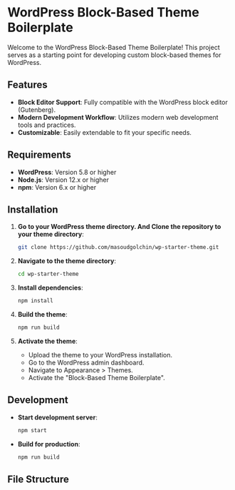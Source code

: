 # WordPress Block-Based Theme Boilerplate

Welcome to the WordPress Block-Based Theme Boilerplate! This project serves as a starting point for developing custom block-based themes for WordPress.

## Features

- **Block Editor Support**: Fully compatible with the WordPress block editor (Gutenberg).
- **Modern Development Workflow**: Utilizes modern web development tools and practices.
- **Customizable**: Easily extendable to fit your specific needs.

## Requirements

- **WordPress**: Version 5.8 or higher
- **Node.js**: Version 12.x or higher
- **npm**: Version 6.x or higher

## Installation

1. **Go to your WordPress theme directory. And Clone the repository to your theme directory**:

   ```sh
   git clone https://github.com/masoudgolchin/wp-starter-theme.git
   ```

2. **Navigate to the theme directory**:

   ```sh
   cd wp-starter-theme
   ```

3. **Install dependencies**:

   ```sh
   npm install
   ```

4. **Build the theme**:

   ```sh
   npm run build
   ```

5. **Activate the theme**:
   - Upload the theme to your WordPress installation.
   - Go to the WordPress admin dashboard.
   - Navigate to Appearance > Themes.
   - Activate the "Block-Based Theme Boilerplate".

## Development

- **Start development server**:

  ```sh
  npm start
  ```

- **Build for production**:
  ```sh
  npm run build
  ```

## File Structure
